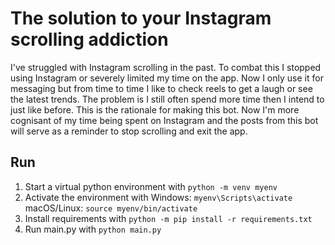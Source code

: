 # The solution to your Instagram scrolling addiction
I've struggled with Instagram scrolling in the past. To combat this I stopped using Instagram or severely limited my time on the app. 
Now I only use it for messaging but from time to time I like to check reels to get a laugh or see the latest trends.
The problem is I still often spend more time then I intend to just like before. This is the rationale for making this bot. Now I'm more cognisant of my time being spent on Instagram and the posts from this bot will serve as a reminder to stop scrolling and exit the app. 

## Run
1. Start a virtual python environment with `python -m venv myenv`
2. Activate the environment with 
      Windows:
        `myenv\Scripts\activate`
      macOS/Linux:
        `source myenv/bin/activate`
2. Install requirements with `python -m pip install -r requirements.txt`
3. Run main.py with `python main.py`
